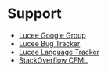 # Support

* [Lucee Google Group](https://groups.google.com/forum/#!forum/lucee)
* [Lucee Bug Tracker](https://luceeserver.atlassian.net/)
* [Lucee Language Tracker](http://lang.lucee.org/)
* [StackOverflow CFML](http://stackoverflow.com/questions/tagged/cfml)


